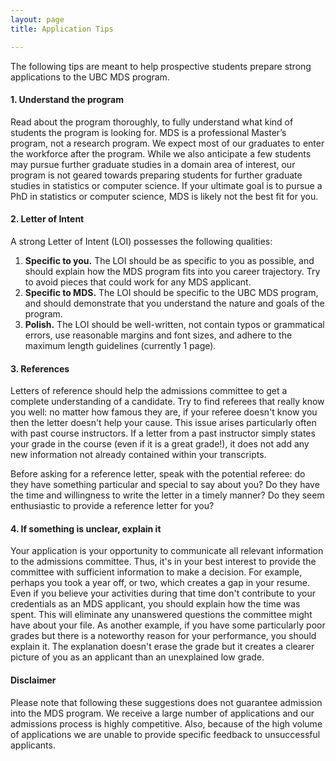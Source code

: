 ```yaml
---
layout: page
title: Application Tips

---
```


The following tips are meant to help prospective students prepare strong applications to the UBC MDS program.

#### 1. Understand the program

Read about the program thoroughly, to fully understand what kind of students the program is looking for. 
MDS is a professional Master’s program, not a research program. We expect most of our graduates to enter the workforce after the program.
While we also anticipate a few students may pursue further graduate studies in a domain area of interest, 
our program is not geared towards preparing students for further graduate studies in statistics or computer science. 
If your ultimate goal is to pursue a PhD in statistics or computer science, MDS is likely not the best fit for you.

#### 2. Letter of Intent 

A strong Letter of Intent (LOI) possesses the following qualities:

1. **Specific to you.** The LOI should be as specific to you as possible, and should explain how the MDS program fits into you career trajectory. Try to avoid pieces that could work for any MDS applicant. 
2. **Specific to MDS.** The LOI should be specific to the UBC MDS program, and should demonstrate that you understand the nature and goals of the program.
3. **Polish.** The LOI should be well-written, not contain typos or grammatical errors, use reasonable margins and font sizes, and adhere to the maximum length guidelines (currently 1 page).

#### 3. References

Letters of reference should help the admissions committee to get a complete understanding of a candidate. 
Try to find referees that really know you well:
no matter how famous they are, if your referee doesn't know you then the letter doesn't help your cause.
This issue arises particularly often with past course instructors.
If a letter from a past instructor simply states your grade in the course (even if it is a great grade!), 
it does not add any new information not already contained within your transcripts.

Before asking for a reference letter, speak with the potential referee: 
do they have something particular and special to say about you? Do they have the time and willingness to write the letter in a timely manner?
Do they seem enthusiastic to provide a reference letter for you?

#### 4. If something is unclear, explain it

Your application is your opportunity to communicate all relevant information to the admissions committee. 
Thus, it's in your best interest to provide the committee with sufficient information to make a decision.
For example, perhaps you took a year off, or two, which creates a gap in your resume. Even if you believe your
activities during that time don't contribute to your credentials as an MDS applicant, you should explain how the time was spent.
This will eliminate any unanswered questions the committee might have about your file. 
As another example, if you have some particularly poor grades but there is a noteworthy reason for your performance, you should explain it. 
The explanation doesn't erase the grade but it creates a clearer picture of you as an applicant than an unexplained low grade. 

#### Disclaimer

Please note that following these suggestions does not guarantee admission into the MDS program. We receive a large number of applications and our admissions process is highly competitive. Also, because of the high volume of applications we are unable to provide specific feedback to unsuccessful applicants.
